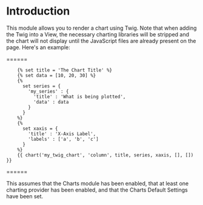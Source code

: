 # Introduction

This module allows you to render a chart using Twig. Note that when
adding the Twig into a View, the necessary charting libraries will
be stripped and the chart will not display until the JavaScript files
are already present on the page. Here's an example:

======

        {% set title = 'The Chart Title' %}
        {% set data = [10, 20, 30] %}
        {%
          set series = {
            'my_series' : {
              'title' : 'What is being plotted',
              'data' : data
            }
          }
        %}
        {%
          set xaxis = {
            'title' : 'X-Axis Label',
            'labels' : ['a', 'b', 'c']
          }
        %}
        {{ chart('my_twig_chart', 'column', title, series, xaxis, [], []) }}

======

This assumes that the Charts module has been enabled, that at least one
charting provider has been enabled, and that the Charts Default Settings
have been set.
